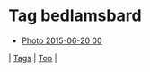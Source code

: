 <!--
title: Tag bedlamsbard
date: 2020-06-28T15:26:58.581Z
tags:
-->
# Tag bedlamsbard

 * [Photo 2015-06-20 00](121957760849.md)

| [Tags](tags.md) | [Top](index.md) |
